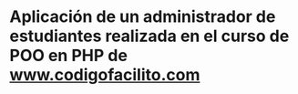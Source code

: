 # Aplicación de un administrador de estudiantes realizada en el curso de POO en PHP de www.codigofacilito.com